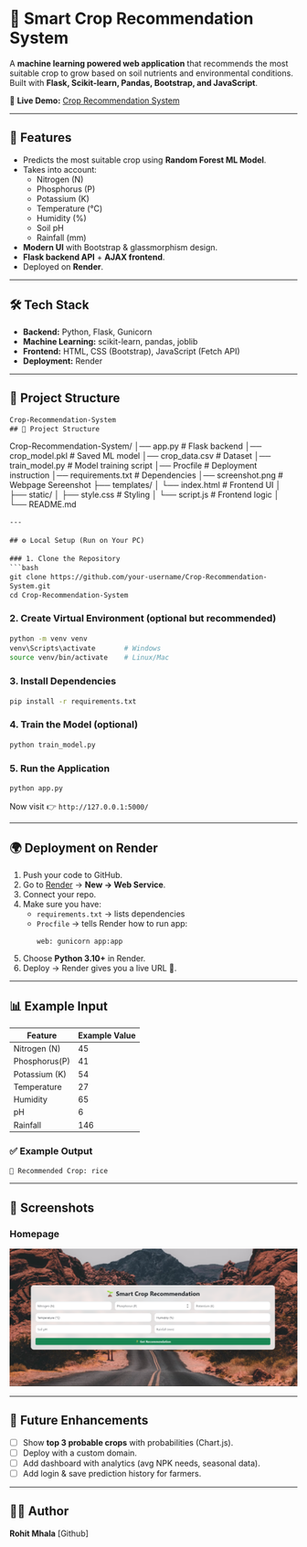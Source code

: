 # 🌱 Smart Crop Recommendation System

A **machine learning powered web application** that recommends the most suitable crop to grow based on soil nutrients and environmental conditions.  
Built with **Flask, Scikit-learn, Pandas, Bootstrap, and JavaScript**.  

🔗 **Live Demo:** [Crop Recommendation System](https://crop-recommendation-system-agup.onrender.com)

---

## 🚀 Features
- Predicts the most suitable crop using **Random Forest ML Model**.
- Takes into account:
  - Nitrogen (N)
  - Phosphorus (P)
  - Potassium (K)
  - Temperature (°C)
  - Humidity (%)
  - Soil pH
  - Rainfall (mm)
- **Modern UI** with Bootstrap & glassmorphism design.
- **Flask backend API** + **AJAX frontend**.
- Deployed on **Render**.

---

## 🛠️ Tech Stack
- **Backend:** Python, Flask, Gunicorn  
- **Machine Learning:** scikit-learn, pandas, joblib  
- **Frontend:** HTML, CSS (Bootstrap), JavaScript (Fetch API)  
- **Deployment:** Render  

---

## 📂 Project Structure
```
Crop-Recommendation-System
## 📂 Project Structure
```
Crop-Recommendation-System/
│── app.py               # Flask backend
│── crop_model.pkl       # Saved ML model
│── crop_data.csv        # Dataset
│── train_model.py       # Model training script
│── Procfile             # Deployment instruction
│── requirements.txt     # Dependencies
│── screenshot.png       # Webpage Sereenshot
├── templates/
│   └── index.html       # Frontend UI
│
├── static/
│   ├── style.css        # Styling
│   └── script.js        # Frontend logic
│
└── README.md
```
---

## ⚙️ Local Setup (Run on Your PC)

### 1. Clone the Repository
```bash
git clone https://github.com/your-username/Crop-Recommendation-System.git
cd Crop-Recommendation-System
```

### 2. Create Virtual Environment (optional but recommended)
```bash
python -m venv venv
venv\Scripts\activate       # Windows
source venv/bin/activate    # Linux/Mac
```

### 3. Install Dependencies
```bash
pip install -r requirements.txt
```

### 4. Train the Model (optional)
```bash
python train_model.py
```

### 5. Run the Application
```bash
python app.py
```

Now visit 👉 `http://127.0.0.1:5000/`

---

## 🌍 Deployment on Render
1. Push your code to GitHub.  
2. Go to [Render](https://render.com/) → **New → Web Service**.  
3. Connect your repo.  
4. Make sure you have:
   - `requirements.txt` → lists dependencies  
   - `Procfile` → tells Render how to run app:
     ```
     web: gunicorn app:app
     ```
5. Choose **Python 3.10+** in Render.  
6. Deploy → Render gives you a live URL 🎉.  
---

## 📊 Example Input
| Feature       | Example Value |
|---------------|---------------|
| Nitrogen (N)  | 45            |
| Phosphorus(P) | 41            |
| Potassium (K) | 54            |
| Temperature   | 27            |
| Humidity      | 65            |
| pH            | 6             |
| Rainfall      | 146           |

### ✅ Example Output
```
🌾 Recommended Crop: rice
```

---

## 📸 Screenshots

### Homepage
![UI Screenshot](/screenshot.png)

---

## 📌 Future Enhancements
- [ ] Show **top 3 probable crops** with probabilities (Chart.js).  
- [ ] Deploy with a custom domain.  
- [ ] Add dashboard with analytics (avg NPK needs, seasonal data).  
- [ ] Add login & save prediction history for farmers.  

---

## 👨‍💻 Author
 **Rohit Mhala**
 [Github]

